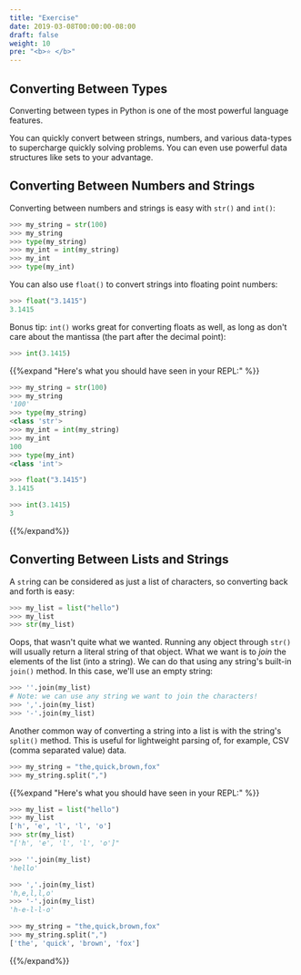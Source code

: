 ```yaml
---
title: "Exercise"
date: 2019-03-08T00:00:00-08:00
draft: false
weight: 10
pre: "<b>⭐️ </b>"
---
```


## Converting Between Types

Converting between types in Python is one of the most powerful language features.

You can quickly convert between strings, numbers, and various data-types to supercharge quickly solving problems.
You can even use powerful data structures like sets to your advantage.

## Converting Between Numbers and Strings

Converting between numbers and strings is easy with `str()` and `int()`:

```python
>>> my_string = str(100)
>>> my_string
>>> type(my_string)
>>> my_int = int(my_string)
>>> my_int
>>> type(my_int)
```

You can also use `float()` to convert strings into floating point numbers:

```python
>>> float("3.1415")
3.1415
```

Bonus tip: `int()` works great for converting floats as well, as long as don't care about the mantissa (the part after the decimal point):

```python
>>> int(3.1415)
```

{{%expand "Here's what you should have seen in your REPL:" %}}

```python
>>> my_string = str(100)
>>> my_string
'100'
>>> type(my_string)
<class 'str'>
>>> my_int = int(my_string)
>>> my_int
100
>>> type(my_int)
<class 'int'>
```

```python
>>> float("3.1415")
3.1415
```

```python
>>> int(3.1415)
3
```
{{%/expand%}}

## Converting Between Lists and Strings

A `str`ing can be considered as just a list of characters, so converting back and forth is easy:

```python
>>> my_list = list("hello")
>>> my_list
>>> str(my_list)
```

Oops, that wasn't quite what we wanted. Running any object through `str()` will usually return a literal string of that object. What we want is to *join* the elements of the list (into a string). We can do that using any string's built-in `join()` method. In this case, we'll use an empty string:

```python
>>> ''.join(my_list)
# Note: we can use any string we want to join the characters!
>>> ','.join(my_list)
>>> '-'.join(my_list)
```

Another common way of converting a string into a list is with the string's `split()` method. This is useful for lightweight parsing of, for example, CSV (comma separated value) data.

```python
>>> my_string = "the,quick,brown,fox"
>>> my_string.split(",")
```

{{%expand "Here's what you should have seen in your REPL:" %}}

```python
>>> my_list = list("hello")
>>> my_list
['h', 'e', 'l', 'l', 'o']
>>> str(my_list)
"['h', 'e', 'l', 'l', 'o']"
```

```python
>>> ''.join(my_list)
'hello'

>>> ','.join(my_list)
'h,e,l,l,o'
>>> '-'.join(my_list)
'h-e-l-l-o'
```

```python
>>> my_string = "the,quick,brown,fox"
>>> my_string.split(",")
['the', 'quick', 'brown', 'fox']
```

{{%/expand%}}
